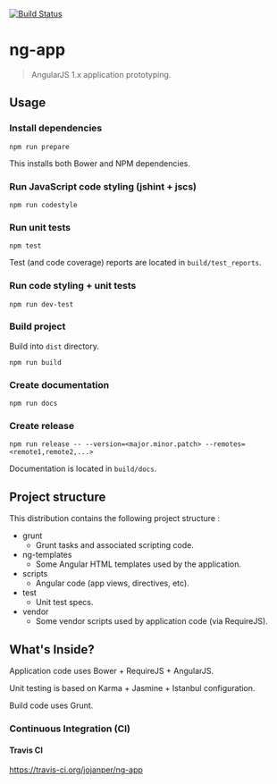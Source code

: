 [![Build Status](https://travis-ci.org/jojanper/ng-app.svg?branch=master)](https://travis-ci.org/jojanper/ng-app)

# ng-app
> AngularJS 1.x application prototyping.

## Usage

### Install dependencies
```
npm run prepare
```

This installs both Bower and NPM dependencies.

### Run JavaScript code styling (jshint + jscs)
```
npm run codestyle
```

### Run unit tests
```
npm test
```

Test (and code coverage) reports are located in `build/test_reports`.

### Run code styling + unit tests
```
npm run dev-test
```

### Build project
Build into `dist` directory.
```
npm run build
```

### Create documentation
```
npm run docs
```

### Create release
```
npm run release -- --version=<major.minor.patch> --remotes=<remote1,remote2,...>
```

Documentation is located in `build/docs`.

## Project structure
This distribution contains the following project structure :

* grunt
    * Grunt tasks and associated scripting code.
* ng-templates
    * Some Angular HTML templates used by the application.
* scripts
    * Angular code (app views, directives, etc).
* test
    * Unit test specs.
* vendor
    * Some vendor scripts used by application code (via RequireJS).

## What's Inside?

Application code uses Bower + RequireJS + AngularJS.

Unit testing is based on Karma + Jasmine + Istanbul configuration.

Build code uses Grunt.

### Continuous Integration (CI)

#### Travis CI
https://travis-ci.org/jojanper/ng-app
